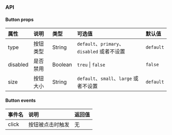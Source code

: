 <button-page />

### API

#### Button props
| 属性 | 说明 | 类型 | 可选值 | 默认值 |
| :------------ | :------------ | :------------ | :------------ | :------------ |
| type | 按钮类型 | String | `default`、`primary`、`disabled` 或者不设置 | `default` |
| disabled | 是否禁用 | Boolean | `treu` \| `false` | `false` |
| size | 按钮大小 | String | `default`、`small`、`large` 或者不设置 | `default` |

#### Button events
| 事件名 | 说明 | 返回值 |
| :------------ | :------------ | :------------ |
| click | 按钮被点击时触发 | 无 |